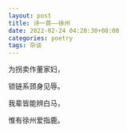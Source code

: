 ```yaml
---
layout: post
title: 诗一首——徐州
date: 2022-02-24 04:20:30+08:00
categories: poetry
tags: 杂谈
---
```


为拐卖作董家妇，

锁链系颈身见辱。

我辈皆能辨白马，

惟有徐州爱指鹿。